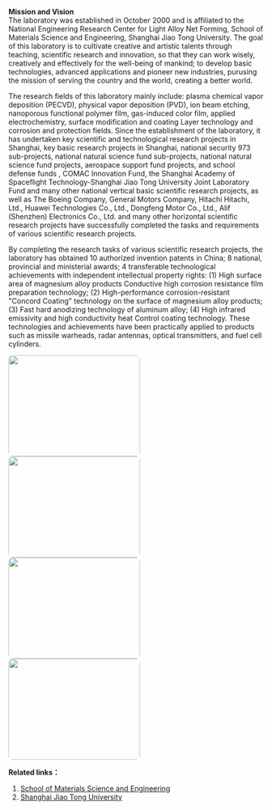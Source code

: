 **Mission and Vision**  
The laboratory was established in October 2000 and is affiliated to the National Engineering Research Center for Light Alloy Net Forming, School of Materials Science and Engineering, Shanghai Jiao Tong University. The goal of this laboratory is to cultivate creative and artistic talents through teaching, scientific research and innovation, so that they can work wisely, creatively and effectively for the well-being of mankind; to develop basic technologies, advanced applications and pioneer new industries, purusing the mission of serving the country and the world, creating a better world.

The research fields of this laboratory mainly include: plasma chemical vapor deposition (PECVD), physical vapor deposition (PVD), ion beam etching, nanoporous functional polymer film, gas-induced color film, applied electrochemistry, surface modification and coating Layer technology and corrosion and protection fields. Since the establishment of the laboratory, it has undertaken key scientific and technological research projects in Shanghai, key basic research projects in Shanghai, national security 973 sub-projects, national natural science fund sub-projects, national natural science fund projects, aerospace support fund projects, and school defense funds , COMAC Innovation Fund, the Shanghai Academy of Spaceflight Technology-Shanghai Jiao Tong University Joint Laboratory Fund and many other national vertical basic scientific research projects, as well as The Boeing Company, General Motors Company, Hitachi Hitachi, Ltd., Huawei Technologies Co., Ltd., Dongfeng Motor Co., Ltd., Alif (Shenzhen) Electronics Co., Ltd. and many other horizontal scientific research projects have successfully completed the tasks and requirements of various scientific research projects.

By completing the research tasks of various scientific research projects, the laboratory has obtained 10 authorized invention patents in China; 8 national, provincial and ministerial awards; 4 transferable technological achievements with independent intellectual property rights: (1) High surface area of magnesium alloy products Conductive high corrosion resistance film preparation technology; (2) High-performance corrosion-resistant "Concord Coating" technology on the surface of magnesium alloy products; (3) Fast hard anodizing technology of aluminum alloy; (4) High infrared emissivity and high conductivity heat Control coating technology. These technologies and achievements have been practically applied to products such as missile warheads, radar antennas, optical transmitters, and fuel cell cylinders.

<!-- **SJTU Map and directions**
![SJTU map](../assets/images/SJTUmap.jpg)
 
**Links:**
1. [School of Materials Science and Engineering](https://smse.sjtu.edu.cn/)
2. [Shanghai Jiao Tong University](https://www.sjtu.edu.cn/)
-3. [Cornell University](https://www.cornell.edu/about)- -->

<style>
img {
    border-radius: 8px;
}
</style>

<img src="../assets/images/电化学工作站.jpg" alt="" width="260" height="200">
<img src="../assets/images/电镀电源.jpg" alt="" width="260" height="200">
<img src="../assets/images/紫外激光刻蚀机.jpg" alt="" width="260" height="200">
<img src="../assets/images/PVD.png" alt="" width="260" height="200">



**Related links：**
1. [School of Materials Science and Engineering](https://smse.sjtu.edu.cn/)
2. [Shanghai Jiao Tong University](https://www.sjtu.edu.cn/)
<!---3. [Cornell University](https://www.cornell.edu/about)--->

